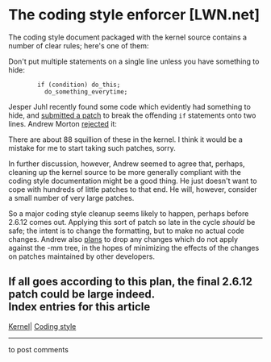 # The coding style enforcer [LWN.net]

The coding style document packaged with the kernel source contains a number of clear rules; here's one of them: 

Don't put multiple statements on a single line unless you have something to hide: 
    
    
            if (condition) do_this;
              do_something_everytime;
    

Jesper Juhl recently found some code which evidently had something to hide, and [submitted a patch](/Articles/135569/) to break the offending `if` statements onto two lines. Andrew Morton [rejected](/Articles/135570/) it: 

There are about 88 squillion of these in the kernel. I think it would be a mistake for me to start taking such patches, sorry. 

In further discussion, however, Andrew seemed to agree that, perhaps, cleaning up the kernel source to be more generally compliant with the coding style documentation might be a good thing. He just doesn't want to cope with hundreds of little patches to that end. He will, however, consider a small number of very large patches. 

So a major coding style cleanup seems likely to happen, perhaps before 2.6.12 comes out. Applying this sort of patch so late in the cycle _should_ be safe; the intent is to change the formatting, but to make no actual code changes. Andrew also [plans](/Articles/135573/) to drop any changes which do not apply against the -mm tree, in the hopes of minimizing the effects of the changes on patches maintained by other developers. 

If all goes according to this plan, the final 2.6.12 patch could be large indeed.  
Index entries for this article  
---  
[Kernel](/Kernel/Index)| [Coding style](/Kernel/Index#Coding_style)  
  


* * *

to post comments 
